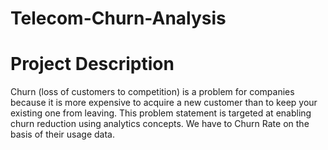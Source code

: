 # Telecom-Churn-Analysis

# Project Description

Churn (loss of customers to competition) is a problem for companies because it is more expensive to acquire a new customer than to keep your existing one from leaving. This problem statement is targeted at enabling churn reduction using analytics concepts. We have to Churn Rate on the basis of their usage data.
